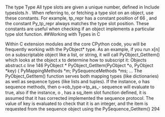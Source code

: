 The  type  Type All type slots are given a unique number, deﬁned in Include typeslots.h . When referring to, or fetching a type slot on an object, use these constants. For example,  tp_repr  has a constant position of  66 , and the constant Py_tp_repr  always matches the type slot position. These constants are useful when checking if an object implements a particular type slot function. 
##Working with Types in C 

 Within C extension modules and the core CPython code, you will be frequently working with the  PyObject*  type. As an example, if you run  x[n]  on a subscriptable object like a list, or string, it will call  PyObject_GetItem()  which looks at the object  x  to determine how to subscript it: Objects abstract.c  line 146 PyObject * PyObject_GetItem(PyObject *o, PyObject *key) { PyMappingMethods *m; PySequenceMethods *ms; ... The  PyObject_GetItem()  function serves both mapping types (like dictionaries) as well as sequence types (like lists and tuples). If the instance,  o  has sequence methods, then  o->ob_type->tp_as_- sequence  will evaluate to true, also if the instance,  o , has a  sq_item  slot function deﬁned, it is assumed that it has corrected implemented the sequence protocol. The value of  key  is evaluated to check that it is an integer, and the item is requested from the sequence object using the  PySequence_GetItem() 294